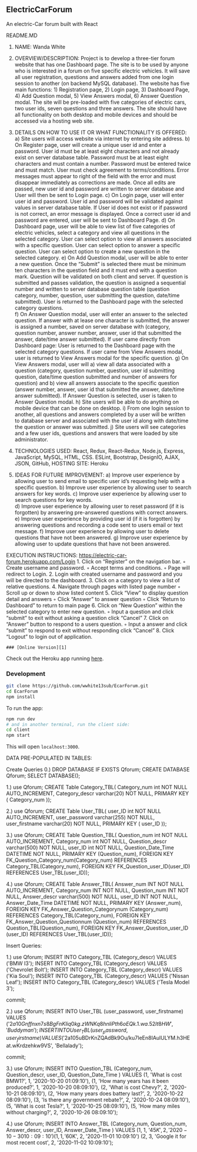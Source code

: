 ## ElectricCarForum
An electric-Car forum built with React

README.MD 

1.  NAME:  Wanda White

2.  OVERVIEW/DESCRIPTION:  Project is to develop a three-tier forum website that has one Dashboard  page.   The site is to be used by anyone who is interested in a forum on five specific electric vehicles.  It will save all user registration, questions and answers added from one login session to another (on backend MySQL database).  The website has five main functions:  1) Registration page, 2) Login page, 3) Dashboard Page, 4) Add Question modal, 5) View Answers modal, 6) Answer Question modal. The site will be pre-loaded with five categories of electric cars, two user ids, seven questions and three answers.   The site should have all functionality on both desktop and mobile devices and should be accessed via a hosting web site.


3. DETAILS ON HOW TO USE IT OR WHAT FUNCTIONALITY IS OFFERED:
a) Site users will access website via internet by entering site address.
b) On Register page, user will create a unique user id and enter a password.  User id must be at least eight characters and not already exist on server database table.  Password must be at least eight characters and must contain a number.  Password must be entered twice and must match.  User must check agreement to terms/conditions.  Error messages must appear to right of the field with the error and must disappear immediately as corrections are made.  Once all edits are passed, new user id and password are written to server database and User will then be sent to Login page.
c) On Login page, user will enter user id and password.  User id and password will be validated against values in server database table.  If User id does not exist or if password is not correct, an error message is displayed.  Once a correct user id and password are entered, user will be sent to Dashboard Page. 
d) On Dashboard page, user will be able to view list of five categories of electric vehicles, select a category and view all questions in the selected category.  User can select option to view all answers associated with a specific question.  User can select option to answer a specific question.  User can select option to create a new question in the selected category. 
e) On Add Question modal, user will be able to enter a new question.  Once the “Submit” is selected there must be minimum ten characters in the question field and it must end with a question mark.  Question will be validated on both client and server.  If question is submitted and passes validation, the question is assigned a sequential number and written to server database question table (question category, number, question, user submitting the question, date/time submitted).  User is returned to the Dashboard page with the selected category questions.   
f) On Answer Question modal, user will enter an answer to the selected question.  If answer with at lease one character is submitted, the answer is assigned a number, saved on server database with (category, question number, answer number, answer, user id that submitted the answer, date/time answer submitted).  If user came directly from Dashboard page:  User is returned to the Dashboard page with the selected category questions.  If user came from View Answers modal, user is returned to View Answers modal for the specific question.
g) On View Answers modal, user will a) view all data associated with a question (category, question number, question, user id submitting question, date/time question submitted and number of answers for question) and b) view all answers associate to the specific question (answer number, answer, user id that submitted the answer, date/time answer submitted).   If Answer Question is selected, user is taken to Answer Question modal. 
h) Site users will be able to do anything on mobile device that can be done on desktop. 
i) From one login session to another, all questions and answers completed by a user will be written to database server and associated with the user id along with date/time the question or answer was submitted. 
j) Site users will see categories and a few user ids, questions and answers that were loaded by site administrator.


4.  TECHNOLOGIES USED:  React, Redux, React-Redux, Node.js, Express, JavaScript, MySQL, HTML, CSS. ESLint, Bootstrap, DesignIO, AJAX, JSON, GitHub, HOSTING SITE: Heroku 

5.  IDEAS FOR FUTURE IMPROVEMENT:
 a) Improve user experience by allowing user to send email to specific user id’s requesting help with a specific question.
b) Improve user experience by allowing user to search answers for key words.
c) Improve user experience by allowing user to search questions for key words.   
d) Improve user experience by allowing user to reset password (if it is forgotten) by answering pre-answered questions with correct answers.
e) Improve user experience by providing user id (if it is forgotten) by answering questions and recording a code sent to users email or text message.
f) Improve user experience by allowing user to delete questions that have not been answered.
g) Improve user experience by allowing user to update questions that have not been answered.

EXECUTION INSTRUCTIONS:
  https://electric-car-forum.herokuapp.com/Login
    1. Click on “Register” on the navigation bar.
        ◦ Create username and password.
        ◦ Accept terms and conditions.
        ◦ Page will redirect to Login.
    2. Login with created username and password and you will be directed to the dashboard.
    3. Click on a category to view a list of relative questions.
    4. Navigate through pages with listed page number
        ◦ Scroll up or down to show listed content 
    5. Click “View” to display question detail and answers
        ◦ Click “Answer” to answer question 
        ◦ Click “Return to Dashboard” to return to main page
    6. Click on “New Question” within the selected category to enter new question.
        ◦ Input a question and click “submit” to exit without asking a question click “Cancel”
    7. Click on “Answer” button to respond to a users question.
        ◦ Input a answer and click “submit” to respond to exit without responding click “Cancel”
    8. Click “Logout” to login out of application.
    
    
    ### [Online Version][1]
Check out the Heroku app running [here][1].


### Development

```sh
git clone https://github.com/wwhite13sub/EcarForum.git
cd EcarForum
npm install
```

To run the app:
```sh
npm run dev
# and in another terminal, run the client side:
cd client
npm start
```

This will open `localhost:3000`.         
   

DATA PRE-POPULATED IN TABLES:

Create Queries
0.) DROP DATABASE IF EXISTS Qforum;
	CREATE DATABASE Qforum;
	SELECT DATABASE();
	
	
1.) use Qforum;
	CREATE Table Category_TBL(
	Category_num int NOT NULL AUTO_INCREMENT,
	Category_descr varchar(20) NOT NULL, 
	PRIMARY KEY ( Category_num ));
	
	
2.) use Qforum;
	CREATE Table User_TBL(
	user_ID int NOT NULL AUTO_INCREMENT,
	user_password varchar(255) NOT NULL, 
	user_firstname varchar(20) NOT NULL,
	PRIMARY KEY ( user_ID ));
	
	
3.) use Qforum;
	CREATE Table Question_TBL(
    	Question_num int NOT NULL AUTO_INCREMENT,
	Category_num int NOT NULL,
	Question_descr varchar(500) NOT NULL,
	user_ID int NOT NULL,
	Question_Date_Time DATETIME NOT NULL,
	PRIMARY KEY (Question_num),
    	FOREIGN KEY FK_Question_Category_num(Category_num) REFERENCES 	Category_TBL(Category_num),
	FOREIGN KEY FK_Question_user_ID(user_ID) REFERENCES User_TBL(user_ID));
	
	
4.) use Qforum;
    CREATE Table Answer_TBL(
    Answer_num INT NOT NULL AUTO_INCREMENT,
    Category_num INT NOT NULL,
    Question_num INT NOT NULL,
    Answer_descr varchar(500) NOT NULL,
    user_ID INT NOT NULL,
    Answer_Date_Time DATETIME NOT NULL,
    PRIMARY KEY (Answer_num),
    FOREIGN KEY FK_Answer_Question_Categorynum (Category_num) REFERENCES Category_TBL(Category_num),
    FOREIGN KEY FK_Answer_Question_Questionnum (Question_num) REFERENCES Question_TBL(Question_num), 
    FOREIGN KEY FK_Answer_Question_user_ID (user_ID) REFERENCES User_TBL(user_ID));

Insert Queries:

1.) use Qforum;
INSERT INTO Category_TBL (Category_descr) 
VALUES ('BMW I3');
INSERT INTO Category_TBL (Category_descr) 
VALUES ('Chevrolet Bolt');
INSERT INTO Category_TBL (Category_descr) 
VALUES ('Kia Soul');
INSERT INTO Category_TBL (Category_descr) 
VALUES ('Nissan Leaf');
INSERT INTO Category_TBL (Category_descr) 
VALUES ('Tesla Model 3');

commit;

2.) use Qforum;
INSERT INTO User_TBL (user_password, user_firstname) 
VALUES ('$2a$10$Gnffnxn7s8BgFnKliq0kg.zWNKq8hnliPth6oEQk.1.wa.52lt8HW', 'Buddyman');
INSERT INTO User_TBL (user_password, user_firstname) 
VALUES ('$2a$10$5uBDrKnZQAdBk9Ou/ku7IeEn8IAulULYM.h3HEat.wKrdzehkw9VS', 'Bellalady');

commit;

3.) use Qforum;
INSERT INTO Question_TBL (Category_num, Question_descr, user_ID, Question_Date_Time ) 
VALUES (1, 'What is cost BMW1?', 1, '2020-10-20 01:09:10'),
(1, 'How many years has it been produced?', 1, '2020-10-20 08:09:10'),
(2, 'What is cost Chevy?', 2, '2020-10-21 08:09:10'),
(2, 'How many years does battery last?', 2, '2020-10-22 08:09:10'),
(3, 'Is there any government rebate?', 2, '2020-10-24 08:09:10'),
(5, 'What is cost Tesla?', 1, '2020-10-25 08:09:10'),
(5, 'How many miles without charging?', 2, '2020-10-26 08:09:10');

4.) use Qforum;
INSERT INTO Answer_TBL (Category_num, Question_num, Answer_descr, user_ID, Answer_Date_Time ) 
VALUES (1, 1, '$45K', 2, '2020-10-30 10:09:10')
(1, 1, '$60K', 2, '2020-11-01 10:09:10')
(2, 3, 'Google it for most recent cost', 2, '2020-11-02 10:09:10');


[1]: https://electric-car-forum.herokuapp.com/Dashboard

